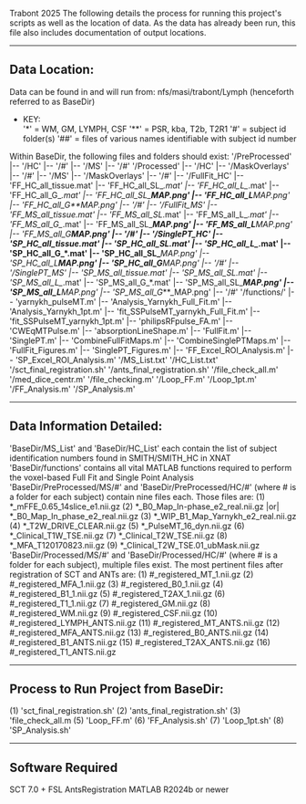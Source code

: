 Trabont
2025
The following details the process for running this project's scripts as well as the location of data.
As the data has already been run, this file also includes documentation of output locations.

------------------------
Data Location: 
------------------------
Data can be found in and will run from: nfs/masi/trabont/Lymph (henceforth referred to as BaseDir)
- KEY:  
    '*'   = WM, GM, LYMPH, CSF
    '**'  = PSR, kba, T2b, T2R1
    '#'   = subject id folder(s)
    '##'  = files of various names identifiable with subject id number

Within BaseDir, the following files and folders should exist:
'/PreProcessed'
     |-- '/HC'
           |-- '/#' 
     |-- '/MS'
           |-- '/#' 
'/Processed'
     |-- '/HC'
           |-- '/MaskOverlays'
           |-- '/#' 
     |-- '/MS'
           |-- '/MaskOverlays'
           |-- '/#'
     |-- '/FullFit_HC'
           |-- 'FF_HC_all_tissue.mat'
           |-- 'FF_HC_all_SL_*.mat'
           |-- 'FF_HC_all_L_*.mat'
           |-- 'FF_HC_all_G_*.mat'
           |-- 'FF_HC_all_SL_**_MAP.png'
           |-- 'FF_HC_all_L_**_MAP.png'
           |-- 'FF_HC_all_G_**_MAP.png'
           |-- '/#'
     |-- '/FullFit_MS'
           |-- 'FF_MS_all_tissue.mat'
           |-- 'FF_MS_all_SL_*.mat'
           |-- 'FF_MS_all_L_*.mat'
           |-- 'FF_MS_all_G_*.mat'
           |-- 'FF_MS_all_SL_**_MAP.png'
           |-- 'FF_MS_all_L_**_MAP.png'
           |-- 'FF_MS_all_G_**_MAP.png'
           |-- '/#'
     |-- '/SinglePT_HC'
           |-- 'SP_HC_all_tissue.mat'
           |-- 'SP_HC_all_SL_*.mat'
           |-- 'SP_HC_all_L_*.mat'
           |-- 'SP_HC_all_G_*.mat'
           |-- 'SP_HC_all_SL_**_MAP.png'
           |-- 'SP_HC_all_L_**_MAP.png'
           |-- 'SP_HC_all_G_**_MAP.png'
           |-- '/#'
     |-- '/SinglePT_MS'
           |-- 'SP_MS_all_tissue.mat'
           |-- 'SP_MS_all_SL_*.mat'
           |-- 'SP_MS_all_L_*.mat'
           |-- 'SP_MS_all_G_*.mat'
           |-- 'SP_MS_all_SL_**_MAP.png'
           |-- 'SP_MS_all_L_**_MAP.png'
           |-- 'SP_MS_all_G_**_MAP.png'
           |-- '/#'
'/functions/'
     |-- 'yarnykh_pulseMT.m'
     |-- 'Analysis_Yarnykh_Full_Fit.m'
     |-- 'Analysis_Yarnykh_1pt.m'
     |-- 'fit_SSPulseMT_yarnykh_Full_Fit.m'
     |-- 'fit_SSPulseMT_yarnykh_1pt.m'
     |-- 'philipsRFpulse_FA.m'
     |-- 'CWEqMTPulse.m'
     |-- 'absorptionLineShape.m'
     |-- 'FullFit.m'
     |-- 'SinglePT.m'
     |-- 'CombineFullFitMaps.m'
     |-- 'CombineSinglePTMaps.m'
     |-- 'FullFit_Figures.m'
     |-- 'SinglePT_Figures.m'
     |-- 'FF_Excel_ROI_Analysis.m'
     |-- 'SP_Excel_ROI_Analysis.m'
'/MS_List.txt'
'/HC_List.txt'
'/sct_final_registration.sh'
'/ants_final_registration.sh'
'/file_check_all.m'
'/med_dice_centr.m'
'/file_checking.m'
'/Loop_FF.m'
'/Loop_1pt.m'
'/FF_Analysis.m'
'/SP_Analysis.m'

------------------------
Data Information Detailed:
------------------------
'BaseDir/MS_List' and 'BaseDir/HC_List' each contain the list of subject identification numbers found in SMITH/SMITH_HC in XNAT
'BaseDir/functions' contains all vital MATLAB functions required to perform the voxel-based Full Fit and Single Point Analysis
'BaseDir/PreProcessed/MS/#' and 'BaseDir/PreProcessed/HC/#' (where # is a folder for each subject) contain nine files each.
   Those files are:
             (1) *_mFFE_0.65_14slice_e1.nii.gz
             (2) *_B0_Map_In-phase_e2_real.nii.gz |or| *_B0_Map_In_phase_e2_real.nii.gz
             (3) *_WIP_B1_Map_Yarnykh_e2_real.nii.gz
             (4) *_T2W_DRIVE_CLEAR.nii.gz
             (5) *_PulseMT_16_dyn.nii.gz
             (6) *_Clinical_T1W_TSE.nii.gz
             (7) *_Clinical_T2W_TSE.nii.gz
             (8) *_MFA_T120170823.nii.gz
             (9) *_Clinical_T2W_TSE.01_ubMask.nii.gz
'BaseDir/Processed/MS/#' and 'BaseDir/Processed/HC/#' (where # is a folder for each subject), multiple files exist.
   The most pertinent files after registration of SCT and ANTs are:
             (1) #_registered_MT_1.nii.gz
             (2) #_registered_MFA_1.nii.gz
             (3) #_registered_B0_1.nii.gz
             (4) #_registered_B1_1.nii.gz
             (5) #_registered_T2AX_1.nii.gz
             (6) #_registered_T1_1.nii.gz
             (7) #_registered_GM.nii.gz
             (8) #_registered_WM.nii.gz
             (9) #_registered_CSF.nii.gz
            (10) #_registered_LYMPH_ANTS.nii.gz
            (11) #_registered_MT_ANTS.nii.gz
            (12) #_registered_MFA_ANTS.nii.gz
            (13) #_registered_B0_ANTS.nii.gz
            (14) #_registered_B1_ANTS.nii.gz
            (15) #_registered_T2AX_ANTS.nii.gz
            (16) #_registered_T1_ANTS.nii.gz


------------------------
Process to Run Project from BaseDir:
------------------------
  (1) 'sct_final_registration.sh'
  (2) 'ants_final_registration.sh'
  (3) 'file_check_all.m
  (5) 'Loop_FF.m'
  (6) 'FF_Analysis.sh'
  (7) 'Loop_1pt.sh'
  (8) 'SP_Analysis.sh'


------------------------
Software Required
------------------------
SCT 7.0 + FSL
AntsRegistration
MATLAB R2024b or newer
